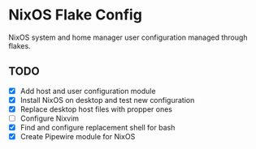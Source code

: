 # NixOS Flake Config

NixOS system and home manager user configuration managed through flakes.

## TODO

- [x] Add host and user configuration module
- [x] Install NixOS on desktop and test new configuration
- [x] Replace desktop host files with propper ones
- [ ] Configure Nixvim
- [x] Find and configure replacement shell for bash
- [x] Create Pipewire module for NixOS
